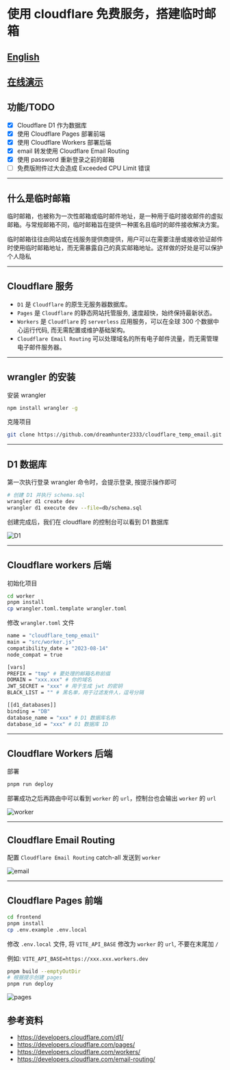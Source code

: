 # 使用 cloudflare 免费服务，搭建临时邮箱

## [English](README_EN.md)

## [在线演示](https://temp-email.dreamhunter2333.xyz/)

## 功能/TODO

- [x] Cloudflare D1 作为数据库
- [x] 使用 Cloudflare Pages 部署前端
- [x] 使用 Cloudflare Workers 部署后端
- [x] email 转发使用 Cloudflare Email Routing
- [x] 使用 password 重新登录之前的邮箱
- [ ] 免费版附件过大会造成 Exceeded CPU Limit 错误

---

## 什么是临时邮箱

临时邮箱，也被称为一次性邮箱或临时邮件地址，是一种用于临时接收邮件的虚拟邮箱。与常规邮箱不同，临时邮箱旨在提供一种匿名且临时的邮件接收解决方案。

临时邮箱往往由网站或在线服务提供商提供，用户可以在需要注册或接收验证邮件时使用临时邮箱地址，而无需暴露自己的真实邮箱地址。这样做的好处是可以保护个人隐私

---

## Cloudflare 服务

- `D1` 是 `Cloudflare` 的原生无服务器数据库。
- `Pages` 是 `Cloudflare` 的静态网站托管服务, 速度超快，始终保持最新状态。
- `Workers` 是 `Cloudflare` 的 `serverless` 应用服务，可以在全球 300 个数据中心运行代码, 而无需配置或维护基础架构。
- `Cloudflare Email Routing` 可以处理域名的所有电子邮件流量，而无需管理电子邮件服务器。

---

## wrangler 的安装

安装 wrangler

```bash
npm install wrangler -g
```

克隆项目

```bash
git clone https://github.com/dreamhunter2333/cloudflare_temp_email.git
```

---

## D1 数据库

第一次执行登录 wrangler 命令时，会提示登录, 按提示操作即可

```bash
# 创建 D1 并执行 schema.sql
wrangler d1 create dev
wrangler d1 execute dev --file=db/schema.sql
```

创建完成后，我们在 cloudflare 的控制台可以看到 D1 数据库

![D1](readme_assets/d1.png)

---

## Cloudflare workers 后端

初始化项目

```bash
cd worker
pnpm install
cp wrangler.toml.template wrangler.toml
```

修改 `wrangler.toml` 文件

```bash
name = "cloudflare_temp_email"
main = "src/worker.js"
compatibility_date = "2023-08-14"
node_compat = true

[vars]
PREFIX = "tmp" # 要处理的邮箱名称前缀
DOMAIN = "xxx.xxx" # 你的域名
JWT_SECRET = "xxx" # 用于生成 jwt 的密钥
BLACK_LIST = "" # 黑名单，用于过滤发件人，逗号分隔

[[d1_databases]]
binding = "DB"
database_name = "xxx" # D1 数据库名称
database_id = "xxx" # D1 数据库 ID
```

---

## Cloudflare Workers 后端

部署

```bash
pnpm run deploy
```

部署成功之后再路由中可以看到 `worker` 的 `url`，控制台也会输出 `worker` 的 `url`

![worker](readme_assets/worker.png)

---

## Cloudflare Email Routing

配置 `Cloudflare Email Routing` catch-all 发送到 `worker`


![email](readme_assets/email.png)

---

## Cloudflare Pages 前端

```bash
cd frontend
pnpm install
cp .env.example .env.local
```

修改 `.env.local` 文件, 将 `VITE_API_BASE` 修改为 `worker` 的 `url`, 不要在末尾加 `/`

例如: `VITE_API_BASE=https://xxx.xxx.workers.dev`

```bash
pnpm build --emptyOutDir
# 根据提示创建 pages
pnpm run deploy
```

![pages](readme_assets/pages.png)

## 参考资料

- https://developers.cloudflare.com/d1/
- https://developers.cloudflare.com/pages/
- https://developers.cloudflare.com/workers/
- https://developers.cloudflare.com/email-routing/
